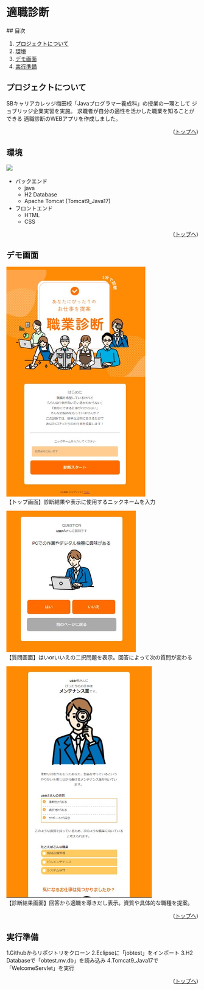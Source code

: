 # 適職診断

<div id="top"></div>
## 目次

1. [プロジェクトについて](#プロジェクトについて)
2. [環境](#環境)
3. [デモ画面](#デモ画面)
4. [実行準備](#実行準備)

<!-- プロジェクトについて -->

## プロジェクトについて
SBキャリアカレッジ梅田校「Javaプログラマー養成科」の授業の一環として
ジョブリッジ企業実習を実施。
求職者が自分の適性を活かした職業を知ることができる
適職診断のWEBアプリを作成しました。
<p align="right">(<a href="#top">トップへ</a>)</p>

## 環境
<!-- シールド一覧 -->
<!-- 該当するプロジェクトの中から任意のものを選ぶ-->
<p style="display: inline">
  <!-- バックエンドの言語一覧 -->
  <img src="https://img.shields.io/badge/-java-F2C63C.svg?logo=java&style=for-the-badge">
</p>

<!-- 言語、フレームワーク、ミドルウェア、インフラの一覧とバージョンを記載 -->
- バックエンド
    - java
    - H2 Database
    - Apache Tomcat (Tomcat9_Java17)
- フロントエンド
    - HTML
    - CSS

<p align="right">(<a href="#top">トップへ</a>)</p>

## デモ画面
![TOP](shindan_top_ss.jpg)<br>
【トップ画面】診断結果や表示に使用するニックネームを入力<br>

![TEST](shindan_q_ss.jpg)<br>
【質問画面】はいorいいえの二択問題を表示。回答によって次の質問が変わる<br>

![RESULT](shindan_result_ss.jpg)<br>
【診断結果画面】回答から適職を導きだし表示。資質や具体的な職種を提案。 <br>

<p align="right">(<a href="#top">トップへ</a>)</p>


## 実行準備
1.Githubからリポジトリをクローン
2.Eclipseに「jobtest」をインポート
3.H2 Databaseで「obtest.mv.db」を読み込み
4.Tomcat9_Java17で「WelcomeServlet」を実行

<p align="right">(<a href="#top">トップへ</a>)</p>
